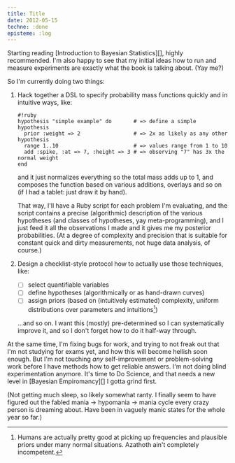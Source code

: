```yaml
---
title: Title
date: 2012-05-15
techne: :done
episteme: :log
---
```


Starting reading [Introduction to Bayesian Statistics][], highly recommended. I'm also happy to see that my initial ideas how to run and measure experiments are exactly what the book is talking about. (Yay me?)

So I'm currently doing two things:

1. Hack together a DSL to specify probability mass functions quickly and in intuitive ways, like:

   ~~~
   #!ruby
   hypothesis "simple example" do       # => define a simple hypothesis
     prior :weight => 2                 # => 2x as likely as any other hypothesis
     range 1..10                        # => values range from 1 to 10
     add :spike, :at => 7, :height => 3 # => observing "7" has 3x the normal weight
   end
   ~~~

   and it just normalizes everything so the total mass adds up to 1, and composes the function based on various additions, overlays and so on (if I had a tablet: just draw it by hand).

   That way, I'll have a Ruby script for each problem I'm evaluating, and the script contains a precise (algorithmic) description of the various hypotheses (and classes of hypotheses, yay meta-programming), and I just feed it all the observations I made and it gives me my posterior probabilities. (At a degree of complexity and precision that is suitable for constant quick and dirty measurements, not huge data analysis, of course.)

2. Design a checklist-style protocol how to actually use those techniques, like:

   - [ ] select quantifiable variables
   - [ ] define hypotheses (algorithmically or as hand-drawn curves)
   - [ ] assign priors (based on (intuitively estimated) complexity, uniform distributions over parameters and intuitions[^intuitions])
   
   ...and so on. I want this (mostly) pre-determined so I can systematically improve it, and so I don't forget how to do it half-way through.

[^intuitions]: Humans are actually pretty good at picking up frequencies and plausible priors under many normal situations. Azathoth ain't completely incompetent.

At the same time, I'm fixing bugs for work, and trying to not freak out that I'm not studying for exams yet, and how this will become hellish soon enough. But I'm not touching *any* self-improvement or problem-solving work before I have methods how to get reliable answers. I'm not doing blind experimentation anymore. It's time to Do Science, and that needs a new level in [Bayesian Empiromancy][] I gotta grind first.

(Not getting much sleep, so likely somewhat ranty. I finally seem to have figured out the fabled mania -> hypomania -> mania cycle every crazy person is dreaming about. Have been in vaguely manic states for the whole year so far.)
